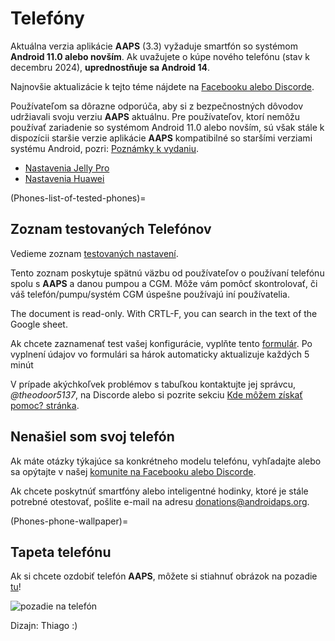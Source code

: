 # Telefóny

Aktuálna verzia aplikácie **AAPS** (3.3) vyžaduje smartfón so systémom **Android 11.0 alebo novším**. Ak uvažujete o kúpe nového telefónu (stav k decembru 2024), **uprednostňuje sa Android 14**.

Najnovšie aktualizácie k tejto téme nájdete na [Facebooku alebo Discorde](../GettingHelp/WhereCanIGetHelp.md).

Používateľom sa dôrazne odporúča, aby si z bezpečnostných dôvodov udržiavali svoju verziu **AAPS** aktuálnu. Pre používateľov, ktorí nemôžu používať zariadenie so systémom Android 11.0 alebo novším, sú však stále k dispozícii staršie verzie aplikácie **AAPS** kompatibilné so staršími verziami systému Android, pozri: [Poznámky k vydaniu](#maintenance-android-version-aaps-version).

- [Nastavenia Jelly Pro](../CompatiblePhones/Jelly.md)
- [Nastavenia Huawei](../CompatiblePhones/Huawei.md)

(Phones-list-of-tested-phones)=

## Zoznam testovaných Telefónov

Vedieme zoznam [testovaných nastavení](https://docs.google.com/spreadsheets/u/1/d/e/2PACX-1vScCNaIguEZVTVFAgpv1kXHdsHl3fs6xT6RB2Z1CeVJ561AvvqGwxMhlmSHk4J056gMCAQE02sAWJvT/pubhtml?gid=683363241&single=true).

Tento zoznam poskytuje spätnú väzbu od používateľov o používaní telefónu spolu s **AAPS** a danou pumpou a CGM. Môže vám pomôcť skontrolovať, či váš telefón/pumpu/systém CGM úspešne používajú iní používatelia.

The document is read-only. With CRTL-F, you can search in the text of the Google sheet.

Ak chcete zaznamenať test vašej konfigurácie, vyplňte tento [formulár](https://docs.google.com/forms/d/e/1FAIpQLSfoGKLYEx4aUAJ5RWL3xLJeNdmRyxtXmDzpGhuU3Rfcj2H_Jw/viewform). Po vyplnení údajov vo formulári sa hárok automaticky aktualizuje každých 5 minút

V prípade akýchkoľvek problémov s tabuľkou kontaktujte jej správcu, *@theodoor5137*, na Discorde alebo si pozrite sekciu [Kde môžem získať pomoc? stránka](../GettingHelp/WhereCanIGetHelp.md).

## Nenašiel som svoj telefón

Ak máte otázky týkajúce sa konkrétneho modelu telefónu, vyhľadajte alebo sa opýtajte v našej [komunite na Facebooku alebo Discorde](../GettingHelp/WhereCanIGetHelp.md).

Ak chcete poskytnúť smartfóny alebo inteligentné hodinky, ktoré je stále potrebné otestovať, pošlite e-mail na adresu <donations@androidaps.org>.

(Phones-phone-wallpaper)=

## Tapeta telefónu

Ak si chcete ozdobiť telefón **AAPS**, môžete si stiahnuť obrázok na pozadie [tu](../images/bg_phone.jpg)!

![pozadie na telefón](../images/bg_phone_thump.jpg)

Dizajn: Thiago :)